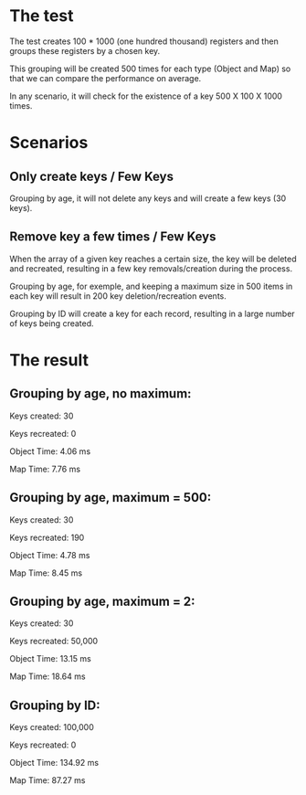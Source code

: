 # The test

The test creates 100 \* 1000 (one hundred thousand) registers and then groups these registers by a chosen key.

This grouping will be created 500 times for each type (Object and Map) so that we can compare the performance on average.

In any scenario, it will check for the existence of a key 500 X 100 X 1000 times.

# Scenarios

## Only create keys / Few Keys

Grouping by age, it will not delete any keys and will create a few keys (30 keys).

## Remove key a few times / Few Keys

When the array of a given key reaches a certain size, the key will be deleted and recreated, resulting in a few key removals/creation during the process.

Grouping by age, for exemple, and keeping a maximum size in 500 items in each key will result in 200 key deletion/recreation events.

Grouping by ID will create a key for each record, resulting in a large number of keys being created.

# The result

## Grouping by age, no maximum:

Keys created: 30

Keys recreated: 0

Object Time: 4.06 ms

Map Time: 7.76 ms

## Grouping by age, maximum = 500:

Keys created: 30

Keys recreated: 190

Object Time: 4.78 ms

Map Time: 8.45 ms

## Grouping by age, maximum = 2:

Keys created: 30

Keys recreated: 50,000

Object Time: 13.15 ms

Map Time: 18.64 ms

## Grouping by ID:

Keys created: 100,000

Keys recreated: 0

Object Time: 134.92 ms

Map Time: 87.27 ms
